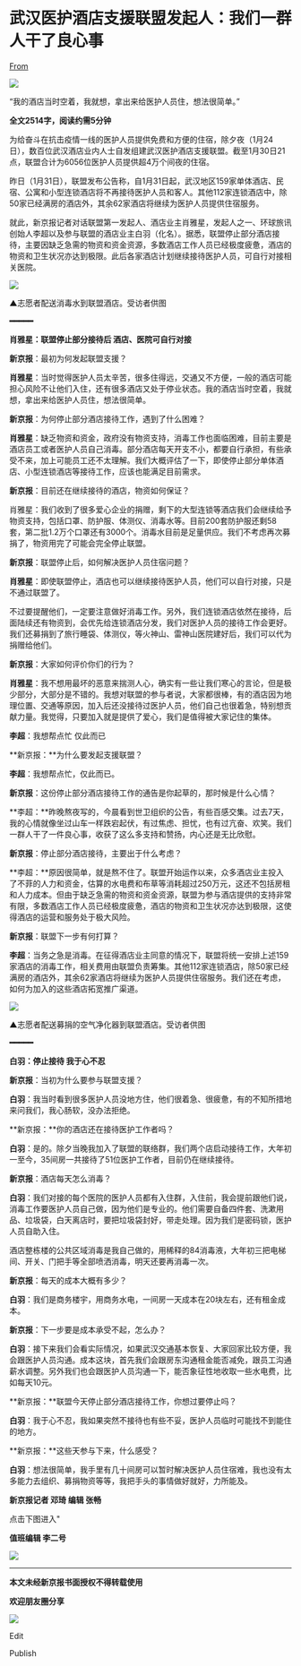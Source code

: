 # 武汉医护酒店支援联盟发起人：我们一群人干了良心事

[From](https://mp.weixin.qq.com/s/0fp2WglnapOlldcw1V453A)  

![](https://res.cloudinary.com/dqvsulqdb/image/upload/v1580995537/hfmhhs5lhnahuyw4vbih.gif)

“我的酒店当时空着，我就想，拿出来给医护人员住，想法很简单。”

**全文2514字，阅读约需5分钟**

为给奋斗在抗击疫情一线的医护人员提供免费和方便的住宿，除夕夜（1月24日），数百位武汉酒店业内人士自发组建武汉医护酒店支援联盟。截至1月30日21点，联盟合计为6056位医护人员提供超4万个间夜的住宿。

昨日（1月31日），联盟发布公告称，自1月31日起，武汉地区159家单体酒店、民宿、公寓和小型连锁酒店将不再接待医护人员和客人。其他112家连锁酒店中，除50家已经满房的酒店外，其余62家酒店将继续为医护人员提供住宿服务。

就此，新京报记者对话联盟第一发起人、酒店业主肖雅星，发起人之一、环球旅讯创始人李超以及参与联盟的酒店业主白羽（化名）。据悉，联盟停止部分酒店接待，主要因缺乏急需的物资和资金资源，多数酒店工作人员已经极度疲惫，酒店的物资和卫生状况亦达到极限。此后各家酒店计划继续接待医护人员，可自行对接相关医院。

![](https://res.cloudinary.com/dqvsulqdb/image/upload/v1580995538/xrh1bdwlhdpfvmczyqol.jpg)

▲志愿者配送消毒水到联盟酒店。受访者供图

**━━━━━**

**肖雅星：联盟停止部分接待后 酒店、医院可自行对接**

**新京报**：最初为何发起联盟支援？

**肖雅星**：当时觉得医护人员太辛苦，很多住得远，交通又不方便，一般的酒店可能担心风险不让他们入住，还有很多酒店又处于停业状态。我的酒店当时空着，我就想，拿出来给医护人员住，想法很简单。

**新京报**：为何停止部分酒店接待工作，遇到了什么困难？

**肖雅星**：缺乏物资和资金，政府没有物资支持，消毒工作也面临困难，目前主要是酒店员工或者医护人员自己消毒。部分酒店每天开支不小，都要自行承担，有些承受不来，加上可能员工还不太理解。我们大概评估了一下，即使停止部分单体酒店、小型连锁酒店等接待工作，应该也能满足目前需求。

**新京报**：目前还在继续接待的酒店，物资如何保证？

肖雅星：我们收到了很多爱心企业的捐赠，剩下的大型连锁等酒店我们会继续给予物资支持，包括口罩、防护服、体测仪、消毒水等。目前200套防护服还剩58套，第二批1.2万个口罩还有3000个。消毒水目前是足量供应。我们不考虑再次募捐了，物资用完了可能会完全停止联盟。

**新京报**：联盟停止后，如何解决医护人员住宿问题？

**肖雅星**：即使联盟停止，酒店也可以继续接待医护人员，他们可以自行对接，只是不通过联盟了。

不过要提醒他们，一定要注意做好消毒工作。另外，我们连锁酒店依然在接待，后面陆续还有物资到，会优先给连锁酒店分发，我们对医护人员的接待工作会更好。我们还募捐到了旅行睡袋、体测仪，等火神山、雷神山医院建好后，我们可以代为捐赠给他们。

**新京报**：大家如何评价你们的行为？

**肖雅星**：我不想用最坏的恶意来揣测人心，确实有一些让我们寒心的言论，但是极少部分，大部分是不错的。我想对联盟的参与者说，大家都很棒，有的酒店因为地理位置、交通等原因，加入后还没接待过医护人员，他们自己也很着急，特别想贡献力量。我觉得，只要加入就是提供了爱心，我们是值得被大家记住的集体。

**李超**：我想帮点忙 仅此而已

**新京报：**为什么要发起支援联盟？

**李超**：我想帮点忙，仅此而已。

**新京报**：这份停止部分酒店接待工作的通告是你起草的，那时候是什么心情？

**李超：**昨晚熬夜写的，今晨看到世卫组织的公告，有些百感交集。过去7天，我的心情就像坐过山车一样跌宕起伏，有过焦虑、担忧，也有过亢奋、欢笑。我们一群人干了一件良心事，收获了这么多支持和赞扬，内心还是无比欣慰。

**新京报**：停止部分酒店接待，主要出于什么考虑？

**李超：**原因很简单，就是熬不住了。联盟开始运作以来，众多酒店业主投入了不菲的人力和资金，估算的水电费和布草等消耗超过250万元，这还不包括房租和人力成本。但由于缺乏急需的物资和资金资源，联盟为参与酒店提供的支持非常有限，多数酒店工作人员已经极度疲惫，酒店的物资和卫生状况亦达到极限，这使得酒店的运营和服务处于极大风险。

**新京报**：联盟下一步有何打算？

**李超**：当务之急是消毒。在征得酒店业主同意的情况下，联盟将统一安排上述159家酒店的消毒工作，相关费用由联盟负责筹集。其他112家连锁酒店，除50家已经满房的酒店外，其余62家酒店将继续为医护人员提供住宿服务。我们还在考虑，如何为加入的这些酒店拓宽推广渠道。

![](https://res.cloudinary.com/dqvsulqdb/image/upload/v1580995540/fcmb9dtzggsdidenigza.jpg)

▲志愿者配送募捐的空气净化器到联盟酒店。受访者供图

**━━━━━**

**白羽：停止接待 我于心不忍**

**新京报**：当初为什么要参与联盟支援？

**白羽**：我当时看到很多医护人员没地方住，他们很着急、很疲惫，有的不知所措地来问我们，我心肠软，没办法拒绝。

**新京报：**你的酒店还在接待医护工作者吗？

**白羽**：是的。除夕当晚我加入了联盟的联络群，我们两个店启动接待工作，大年初一至今，35间房一共接待了51位医护工作者，目前仍在继续接待。

**新京报**：酒店每天怎么消毒？

**白羽**：我们对接的每个医院的医护人员都有入住群，入住前，我会提前跟他们说，消毒工作要医护人员自己做，因为他们是专业的。他们需要自备四件套、洗漱用品、垃圾袋，白天离店时，要把垃圾袋封好，带走处理。因为我们是密码锁，医护人员自助入住。

酒店整栋楼的公共区域消毒是我自己做的，用稀释的84消毒液，大年初三把电梯间、开关、门把手等全部喷洒消毒，明天还要再消毒一次。

**新京报**：每天的成本大概有多少？

**白羽**：我们是商务楼宇，用商务水电，一间房一天成本在20块左右，还有租金成本。

**新京报**：下一步要是成本承受不起，怎么办？

**白羽**：接下来我们会看实际情况，如果武汉交通基本恢复、大家回家比较方便，我会跟医护人员沟通。成本这块，首先我们会跟房东沟通租金能否减免，跟员工沟通薪水调整。另外我们也会跟医护人员沟通一下，能否象征性地收取一些水电费，比如每天10元。

**新京报：**联盟今天停止部分酒店接待工作，你想过要停止吗？

**白羽**：我于心不忍，我如果突然不接待也有些不妥，医护人员临时可能找不到能住的地方。

**新京报：**这些天参与下来，什么感受？

**白羽**：想法很简单，我手里有几十间房可以暂时解决医护人员住宿难，我也没有太多能力去组织、募捐物资等等，我把手头的事情做好就好，力所能及。

**新京报记者 邓琦 编辑 张畅**

点击下图进入"

**值班编辑 李二号**  

![](https://res.cloudinary.com/dqvsulqdb/image/upload/v1580995540/nnz9p3amx6ysgdeyxoap.jpg)

* * *

**本文未经新京报书面授权不得转载使用**

**欢迎朋友圈分享**

![](https://res.cloudinary.com/dqvsulqdb/image/upload/v1580995541/nmdjslun6watipepnszv.jpg)

Edit

Publish
